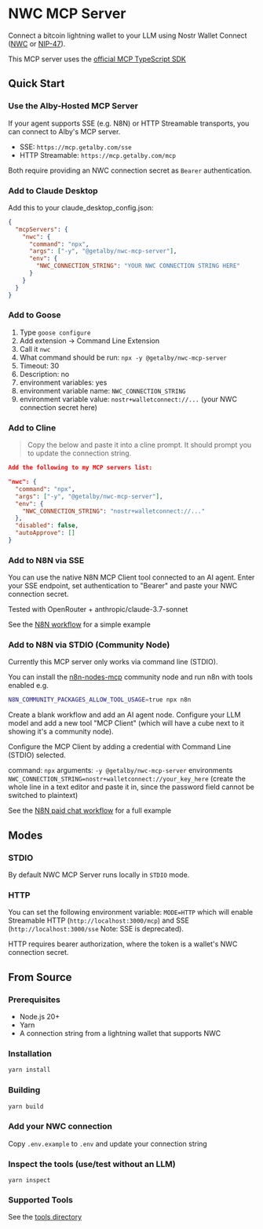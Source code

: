 # NWC MCP Server

Connect a bitcoin lightning wallet to your LLM using Nostr Wallet Connect ([NWC](https://nwc.dev/) or [NIP-47](https://github.com/nostr-protocol/nips/blob/master/47.md)).

This MCP server uses the [official MCP TypeScript SDK](https://github.com/modelcontextprotocol/typescript-sdk)

## Quick Start

### Use the Alby-Hosted MCP Server

If your agent supports SSE (e.g. N8N) or HTTP Streamable transports, you can connect to Alby's MCP server.

- SSE: `https://mcp.getalby.com/sse`
- HTTP Streamable: `https://mcp.getalby.com/mcp`

Both require providing an NWC connection secret as `Bearer` authentication.

### Add to Claude Desktop

Add this to your claude_desktop_config.json:

```json
{
  "mcpServers": {
    "nwc": {
      "command": "npx",
      "args": ["-y", "@getalby/nwc-mcp-server"],
      "env": {
        "NWC_CONNECTION_STRING": "YOUR NWC CONNECTION STRING HERE"
      }
    }
  }
}
```

### Add to Goose

1. Type `goose configure`
2. Add extension -> Command Line Extension
3. Call it `nwc`
4. What command should be run: `npx -y @getalby/nwc-mcp-server`
5. Timeout: 30
6. Description: no
7. environment variables: yes
8. environment variable name: `NWC_CONNECTION_STRING`
9. environment variable value: `nostr+walletconnect://...` (your NWC connection secret here)

### Add to Cline

> Copy the below and paste it into a cline prompt. It should prompt you to update the connection string.

```json
Add the following to my MCP servers list:

"nwc": {
  "command": "npx",
  "args": ["-y", "@getalby/nwc-mcp-server"],
  "env": {
    "NWC_CONNECTION_STRING": "nostr+walletconnect://..."
  },
  "disabled": false,
  "autoApprove": []
}
```

### Add to N8N via SSE

You can use the native N8N MCP Client tool connected to an AI agent. Enter your SSE endpoint, set authentication to "Bearer" and paste your NWC connection secret.

Tested with OpenRouter + anthropic/claude-3.7-sonnet

See the [N8N workflow](examples/n8n-sse) for a simple example

### Add to N8N via STDIO (Community Node)

Currently this MCP server only works via command line (STDIO).

You can install the [n8n-nodes-mcp](https://github.com/nerding-io/n8n-nodes-mcp) community node and run n8n with tools enabled e.g.

```bash
N8N_COMMUNITY_PACKAGES_ALLOW_TOOL_USAGE=true npx n8n
```

Create a blank workflow and add an AI agent node. Configure your LLM model and add a new tool "MCP Client" (which will have a cube next to it showing it's a community node).

Configure the MCP Client by adding a credential with Command Line (STDIO) selected.

command: `npx`
arguments: `-y @getalby/nwc-mcp-server`
environments `NWC_CONNECTION_STRING=nostr+walletconnect://your_key_here` (create the whole line in a text editor and paste it in, since the password field cannot be switched to plaintext)

See the [N8N paid chat workflow](examples/n8n-paid-chat-stdio) for a full example

## Modes

### STDIO

By default NWC MCP Server runs locally in `STDIO` mode.

### HTTP

You can set the following environment variable: `MODE=HTTP` which will enable Streamable HTTP (`http://localhost:3000/mcp`) and SSE (`http://localhost:3000/sse` Note: SSE is deprecated).

HTTP requires bearer authorization, where the token is a wallet's NWC connection secret.

## From Source

### Prerequisites

- Node.js 20+
- Yarn
- A connection string from a lightning wallet that supports NWC

### Installation

```bash
yarn install
```

### Building

```bash
yarn build
```

### Add your NWC connection

Copy `.env.example` to `.env` and update your connection string

### Inspect the tools (use/test without an LLM)

`yarn inspect`

### Supported Tools

See the [tools directory](./src/tools)
